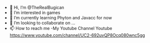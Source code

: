 - 👋 Hi, I’m @TheRealBugican
- 👀 I’m interested in games
- 🌱 I’m currently learning Phyton and Javacc for now
- 💞️ I’m looking to collaborate on ...
- 📫 How to reach me 
-My Youtube Channel Youtube https://www.youtube.com/channel/UC2-692uvQP8Ocq080wnc5gg

<!---
TheRealBugican/TheRealBugican is a ✨ special ✨ repository because its `README.md` (this file) appears on your GitHub profile.
You can click the Preview link to take a look at your changes.
--->

